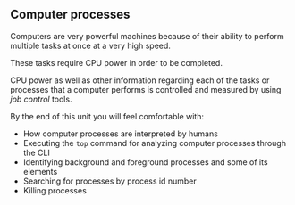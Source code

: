 ## Computer processes

Computers are very powerful machines because of their ability to perform multiple tasks at once at a very high speed.

These tasks require CPU power in order to be completed. 

CPU power as well as other information regarding each of the tasks or processes that a computer performs is controlled and measured by using _job control_ tools.

By the end of this unit you will feel comfortable with: 

- How computer processes are interpreted by humans
- Executing the `top` command for analyzing computer processes through the CLI
- Identifying background and foreground processes and some of its elements
- Searching for processes by process id number
- Killing processes
